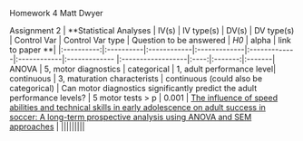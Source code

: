 Homework 4
Matt Dwyer




Assignment 2
| **Statistical Analyses	|  IV(s)  |  IV type(s) |  DV(s)  |  DV type(s)  |  Control Var | Control Var type  | Question to be answered | _H0_ | alpha | link to paper **| 
|:----------:|:----------|:------------|:-------------|:-------------|:------------|:------------- |:------------------|:----:|:-------:|:-------|
ANOVA	| 5, motor diagnostics | categorical | 1, adult performance level| continuous | 3, maturation characterists | continuous (could also be categorical) | Can motor diagnostics significantly predict the adult performance levels? | 5 motor tests > p | 0.001 | [The influence of speed abilities and technical skills in early adolescence on adult success in soccer: A long-term prospective analysis using ANOVA and SEM approaches](http://journals.plos.org/plosone/article?id=10.1371/journal.pone.0182211) |
  |||||||||
